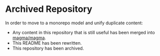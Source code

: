 # Archived Repository

In order to move to a monorepo model and unify duplicate content:
* Any content in this repository that is still useful has been merged into [magma/magma](https://github.com/magma/magma/).
* This README has been rewritten.
* This repository has been archived.

